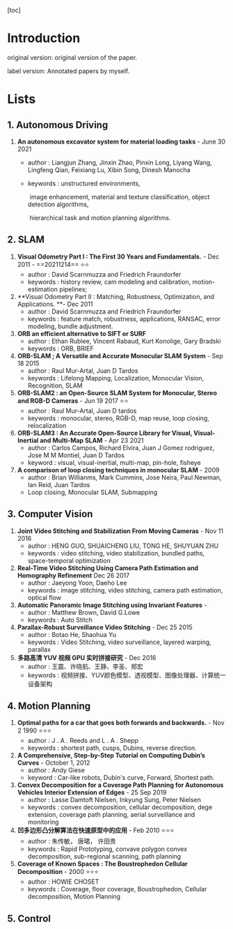 [toc]

# Introduction

original version: original version of the paper.

label version: Annotated papers by myself.

# Lists

## 1. Autonomous Driving

 1. **An autonomous excavator system for material loading tasks** - June 30 2021

    * author : Liangjun Zhang,  Jinxin Zhao, Pinxin Long, Liyang Wang, Lingfeng Qian, Feixiang Lu, Xibin Song, Dinesh Manocha

    * keywords : unstructured environments, 

      ​					image enhancement,  material and texture classification, object detection algorithms, 

      ​					hierarchical task and motion planning algorithms.

## 2. SLAM

1. **Visual Odometry Part I : The First 30 Years and Fundamentals.** - Dec 2011 - ==20211214==  :star::star:
   * author : David Scarnmuzza and Friedrich Fraundorfer
   * keywords : history review, cam modeling and calibration, motion-estimation pipelines;
2. **Visual Odometry Part II : Matching, Robustness, Optimization, and Applications. **- Dec 2011
   * author : David Scarnmuzza and Friedrich Fraundorfer
   * keywords : feature match, robustness, applications, RANSAC, error modeling, bundle adjustment.
3. **ORB an efficient alternative to SIFT or SURF**
   * author : Ethan Rublee, Vincent Rabaud, Kurt Konolige, Gary Bradski
   * keywords : ORB, BRIEF
4. **ORB-SLAM ; A Versatile and Accurate Monocular SLAM System** - Sep 18 2015
   * author : Raul Mur-Artal, Juan D Tardos
   * keywords : Lifelong Mapping, Localization, Monocular Vision, Recognition, SLAM
5. **ORB-SLAM2 : an Open-Source SLAM System for Monocular, Stereo and RGB-D Cameras** - Jun 19 2017  :star::star:
   * author : Raul Mur-Artal, Juan D tardos
   * keywords : monocular, stereo, RGB-D, map reuse, loop closing, relocalization
6. **ORB-SLAM3 : An Accurate Open-Source Library for Visual, Visual-Inertial and Multi-Map SLAM**  - Apr 23 2021
   * author : Carlos Campos, Richard Elvira, Juan J Gomez rodriguez, Jose M M Montiel, Juan D Tardos
   * keyword : visual, visual-inertial, multi-map, pin-hole, fisheye
7. **A comparison of loop closing techniques in monocular SLAM** - 2009
   * author : Brian Willianms, Mark Cummins, Jose Neira, Paul Newman, Ian Reid, Juan Tardos
   * Loop closing, Monocular SLAM, Submapping

## 3. Computer Vision

1. **Joint Video Stitching and Stabilization From Moving Cameras** - Nov 11 2016
   * author : HENG GUO, SHUAICHENG LIU, TONG HE, SHUYUAN ZHU
   * keywords : video stitching, video stabilization, bundled paths, space-temporal optimization
2. **Real-Time Video Stitching Using Camera Path Estimation and Homography Refinement**  Dec 26 2017
   * author : Jaeyong Yoon, Daeho Lee
   * keywords : image stitching, video stitching, camera path estimation, optical flow
3. **Automatic Panoramic Image Stitching using Invariant Features** - 
   * author : Matthew Brown, David G.Lowe
   * keywords : Auto Stitch
4. **Parallax-Robust Surveillance Video Stitching** - Dec 25 2015
   * author : Botao He, Shaohua Yu
   * keywords : Video Stitching, video surveillance, layered warping, parallax
5. **多路高清 YUV 视频 GPU 实时拼接研究** - Dec 2016
   * author : 王震、许晓航、王静、李圣、郑宏
   * keywords : 视频拼接、YUV颜色模型、透视模型、图像处理器、计算统一设备架构

## 4. Motion Planning

1. **Optimal paths for a car that goes both forwards and backwards.** - Nov 2 1990  :star::star::star:
   - author : J . A . Reeds and L . A . Shepp
   - keywords : shortest path, cusps, Dubins, reverse direction.
2. **A Comprehensive, Step-by-Step Tutorial on Computing Dubin’s Curves** - October 1, 2012
   * author : Andy Giese
   * keyword : Car-like robots, Dubin's curve, Forward, Shortest path.
3. **Convex Decomposition for a Coverage Path Planning for Autonomous Vehicles Interior Extension of Edges** - 25 Sep 2019
   * author : Lasse Damtoft Nielsen, Inkyung Sung, Peter Nielsen
   * keywords : convex decomposition, cellular decomposition, dege extension, coverage path planning, aerial surveillance and monitoring
4. **凹多边形凸分解算法在快速原型中的应用**  -  Feb 2010 :star::star::star:
   * author : 朱传敏， 唐珺， 许田贵
   * keywords : Rapid Prototyping, convave polygon convex decomposition, sub-regional scanning, path planning
5. **Coverage of Known Spaces : The Boustrophedon Cellular Decomposition** - 2000  :star::star::star:
   * author : HOWIE CHOSET
   * keywords : Coverage, floor coverage, Boustrophedon, Cellular decomposition, Motion Planning

## 5. Control


